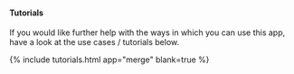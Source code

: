 #### Tutorials

If you would like further help with the ways in which you can use this app, have a look at the use cases / tutorials below.

{% include tutorials.html app="merge" blank=true %}